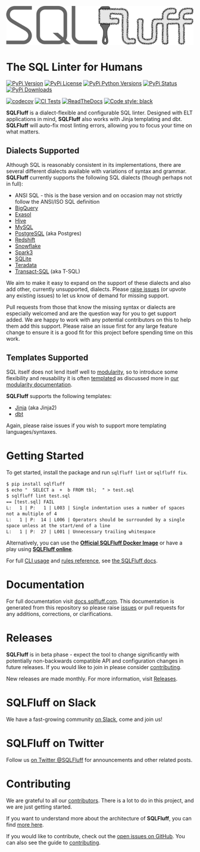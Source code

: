 ![SQLFluff](https://raw.githubusercontent.com/sqlfluff/sqlfluff/main/images/sqlfluff-wide.png)

# The SQL Linter for Humans

[![PyPi Version](https://img.shields.io/pypi/v/sqlfluff.svg?style=flat-square&logo=PyPi)](https://pypi.org/project/sqlfluff/)
[![PyPi License](https://img.shields.io/pypi/l/sqlfluff.svg?style=flat-square)](https://pypi.org/project/sqlfluff/)
[![PyPi Python Versions](https://img.shields.io/pypi/pyversions/sqlfluff.svg?style=flat-square)](https://pypi.org/project/sqlfluff/)
[![PyPi Status](https://img.shields.io/pypi/status/sqlfluff.svg?style=flat-square)](https://pypi.org/project/sqlfluff/)
[![PyPi Downloads](https://img.shields.io/pypi/dm/sqlfluff?style=flat-square)](https://pypi.org/project/sqlfluff/)

[![codecov](https://img.shields.io/codecov/c/gh/sqlfluff/sqlfluff.svg?style=flat-square&logo=Codecov)](https://codecov.io/gh/sqlfluff/sqlfluff)
[![CI Tests](https://github.com/sqlfluff/sqlfluff/workflows/CI%20Tests/badge.svg)](https://github.com/sqlfluff/sqlfluff/actions?query=workflow%3A%22CI+Tests%22)
[![ReadTheDocs](https://img.shields.io/readthedocs/sqlfluff?style=flat-square&logo=Read%20the%20Docs)](https://sqlfluff.readthedocs.io)
[![Code style: black](https://img.shields.io/badge/code%20style-black-000000.svg?style=flat-square)](https://github.com/psf/black)

**SQLFluff** is a dialect-flexible and configurable SQL linter. Designed with ELT applications in mind, **SQLFluff** also works with Jinja templating and dbt. **SQLFluff** will auto-fix most linting errors, allowing you to focus your time on what matters.

## Dialects Supported

Although SQL is reasonably consistent in its implementations, there are several different dialects available with variations of syntax and grammar. **SQLFluff** currently supports the following SQL dialects (though perhaps not in full):

- ANSI SQL - this is the base version and on occasion may not strictly follow the ANSI/ISO SQL definition
- [BigQuery](https://cloud.google.com/bigquery/)
- [Exasol](https://www.exasol.com/)
- [Hive](https://hive.apache.org/)
- [MySQL](https://www.mysql.com/)
- [PostgreSQL](https://www.postgresql.org/) (aka Postgres)
- [Redshift](https://docs.aws.amazon.com/redshift/index.html)
- [Snowflake](https://www.snowflake.com/)
- [Spark3](https://spark.apache.org/docs/latest/)
- [SQLite](https://www.sqlite.org/)
- [Teradata](https://www.teradata.com/)
- [Transact-SQL](https://docs.microsoft.com/en-us/sql/t-sql/language-reference) (aka T-SQL)

We aim to make it easy to expand on the support of these dialects and also add other, currently unsupported, dialects. Please [raise issues](https://github.com/sqlfluff/sqlfluff/issues) (or upvote any existing issues) to let us know of demand for missing support.

Pull requests from those that know the missing syntax or dialects are especially welcomed and are the question way for you to get support added. We are happy to work with any potential contributors on this to help them add this support. Please raise an issue first for any large feature change to ensure it is a good fit for this project before spending time on this work.

## Templates Supported

SQL itself does not lend itself well to [modularity](https://docs.getdbt.com/docs/viewpoint#section-modularity), so to introduce some flexibility and reusability it is often [templated](https://en.wikipedia.org/wiki/Template_processor) as discussed more in [our modularity documentation](https://docs.sqlfluff.com/en/stable/realworld.html#modularity).

**SQLFluff** supports the following templates:
- [Jinja](https://jinja.palletsprojects.com/) (aka Jinja2)
- [dbt](https://www.getdbt.com/)

Again, please raise issues if you wish to support more templating languages/syntaxes.

# Getting Started

To get started, install the package and run `sqlfluff lint` or `sqlfluff fix`.

```shell
$ pip install sqlfluff
$ echo "  SELECT a  +  b FROM tbl;  " > test.sql
$ sqlfluff lint test.sql
== [test.sql] FAIL
L:   1 | P:   1 | L003 | Single indentation uses a number of spaces not a multiple of 4
L:   1 | P:  14 | L006 | Operators should be surrounded by a single space unless at the start/end of a line
L:   1 | P:  27 | L001 | Unnecessary trailing whitespace
```

Alternatively, you can use the [**Official SQLFluff Docker Image**](https://hub.docker.com/r/sqlfluff/sqlfluff) or have a play using [**SQLFluff online**](https://online.sqlfluff.com/).

For full [CLI usage](https://docs.sqlfluff.com/en/stable/cli.html) and [rules reference](https://docs.sqlfluff.com/en/stable/rules.html), see [the SQLFluff docs](https://docs.sqlfluff.com/en/stable/).

# Documentation

For full documentation visit [docs.sqlfluff.com](https://docs.sqlfluff.com/en/stable/). This documentation is generated from this repository so please raise [issues](https://github.com/sqlfluff/sqlfluff/issues) or pull requests for any additions, corrections, or clarifications.

# Releases

**SQLFluff** is in beta phase - expect the tool to change significantly with potentially non-backwards compatible API and configuration changes in future releases. If you would like to join in please consider [contributing](CONTRIBUTING.md).

New releases are made monthly. For more information, visit [Releases](https://github.com/sqlfluff/sqlfluff/releases).

# SQLFluff on Slack

We have a fast-growing community [on Slack](https://join.slack.com/t/sqlfluff/shared_invite/zt-o1f4x0e8-pZzarAIlQmKj_6ZwD16w0g), come and join us!

# SQLFluff on Twitter

Follow us [on Twitter @SQLFluff](https://twitter.com/SQLFluff) for announcements and other related posts.

# Contributing

We are grateful to all our [contributors](https://github.com/sqlfluff/sqlfluff/graphs/contributors). There is a lot to do in this project, and we are just getting started.

If you want to understand more about the architecture of **SQLFluff**, you can find [more here](https://docs.sqlfluff.com/en/latest/architecture.html).

If you would like to contribute, check out the [open issues on GitHub](https://github.com/sqlfluff/sqlfluff/issues). You can also see the guide to [contributing](CONTRIBUTING.md).
